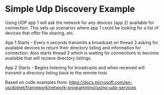 # Simple Udp Discovery Example
Using UDP app 1 will ask the network for any devices (app 2) available for connection. This sets up scenarios where app 1 could be looking for a list of devices that offer file sharing, etc. 

App 1 Starts - Every n seconds transmits a broadcast on thread 3 asking for available devices to return their directory listing and information for connection. Also starts thread 2 which is waiting for connections to become available that will recieve directory listings.

App 2 Starts - Begins listening for broadcasts and when received will transmit a directory listing back to the remote host.


Based on code examples from:
https://docs.microsoft.com/en-us/dotnet/framework/network-programming/using-udp-services
